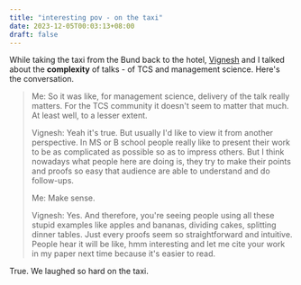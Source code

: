 ```yaml
---
title: "interesting pov - on the taxi"
date: 2023-12-05T00:03:13+08:00
draft: false
---
```


While taking the taxi from the Bund back to the hotel, [Vignesh](https://people.cs.umass.edu/~vviswanathan/) and I talked about the **complexity** of talks - of TCS and management science. Here's the conversation.

> Me: So it was like, for management science, delivery of the talk really matters. For the TCS community it doesn't seem to matter that much. At least well, to a lesser extent.
>
> Vignesh: Yeah it's true. But usually I'd like to view it from another perspective. In MS or B school people really like to present their work to be as complicated as possible so as to impress others. But I think nowadays what people here are doing is, they try to make their points and proofs so easy that audience are able to understand and do follow-ups.
>
> Me: Make sense.
>
> Vignesh: Yes. And therefore, you're seeing people using all these stupid examples like apples and bananas, dividing cakes, splitting dinner tables. Just every proofs seem so straightforward and intuitive. People hear it will be like, hmm interesting and let me cite your work in my paper next time because it's easier to read.

True. We laughed so hard on the taxi.
